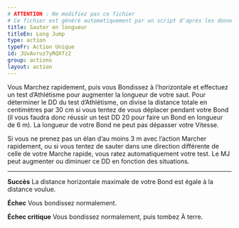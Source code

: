 ```yaml
---
# ATTENTION : Ne modifiez pas ce fichier
# Ce fichier est généré automatiquement par un script d'après les données du module Foundry VTT officiel et de sa traduction
title: Sauter en longueur
titleEn: Long Jump
type: action
typeFr: Action Unique
id: JUvAvruz7yRQXfz2
group: actions
layout: action
---
```

Vous Marchez rapidement, puis vous Bondissez à l’horizontale et effectuez un test d’Athlétisme pour augmenter la longueur de votre saut. Pour déterminer le DD du test d’Athlétisme, on divise la distance totale en centimètres par 30 cm si vous tentez de vous déplacer pendant votre Bond (il vous faudra donc réussir un test DD 20 pour faire un Bond en longueur de 6 m). La longueur de votre Bond ne peut pas dépasser votre Vitesse.

Si vous ne prenez pas un élan d’au moins 3 m avec l’action Marcher rapidement, ou si vous tentez de sauter dans une direction différente de celle de votre Marche rapide, vous ratez automatiquement votre test. Le MJ peut augmenter ou diminuer ce DD en fonction des situations.

----

**Succès** La distance horizontale maximale de votre <a class="entity-link" draggable="true" data-pack="pf2e.actionspf2e" data-id="d5I6018Mci2SWokk">Bond</a> est égale à la distance voulue.

**Échec** Vous bondissez normalement.

**Échec critique** Vous bondissez normalement, puis tombez <a class="entity-link" draggable="true" data-pack="pf2e.conditionitems" data-id="j91X7x0XSomq8d60">À terre</a>.



